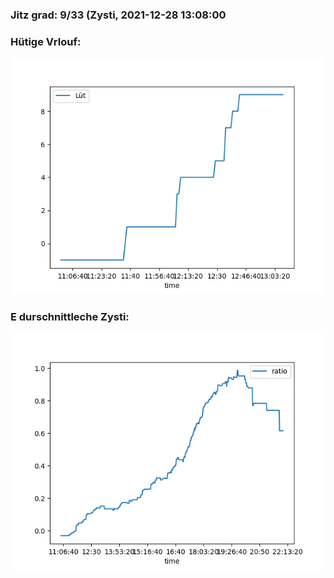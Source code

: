 ### Jitz grad: 9/33 (Zysti, 2021-12-28 13:08:00

### Hütige Vrlouf:
![Graph](Today.png)

### E durschnittleche Zysti:
![Graph](Zysti.png)
